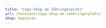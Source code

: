 ```yaml
---
title: "Copy-Shop am Zähringerplatz"
url: /konstanz/copy-shop-am-zaehringerplatz/
shop: Kopieren
---
```

